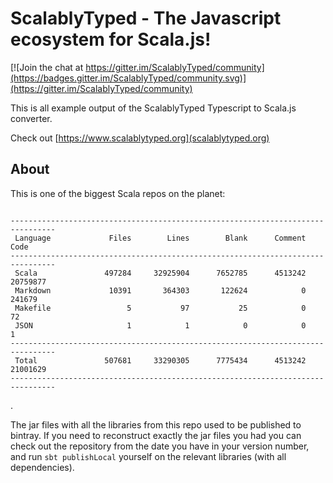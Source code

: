 

# ScalablyTyped - The Javascript ecosystem for Scala.js!

[![Join the chat at https://gitter.im/ScalablyTyped/community](https://badges.gitter.im/ScalablyTyped/community.svg)](https://gitter.im/ScalablyTyped/community)

This is all example output of the ScalablyTyped Typescript to Scala.js converter.

Check out [https://www.scalablytyped.org](scalablytyped.org)

## About

This is one of the biggest Scala repos on the planet:
```

--------------------------------------------------------------------------------
 Language             Files        Lines        Blank      Comment         Code
--------------------------------------------------------------------------------
 Scala               497284     32925904      7652785      4513242     20759877
 Markdown             10391       364303       122624            0       241679
 Makefile                 5           97           25            0           72
 JSON                     1            1            0            0            1
--------------------------------------------------------------------------------
 Total               507681     33290305      7775434      4513242     21001629
--------------------------------------------------------------------------------

```
.

The jar files with all the libraries from this repo used to be published to bintray.
If you need to reconstruct exactly the jar files you had you can check out the repository from the date
 you have in your version number, and run `sbt publishLocal` yourself on the relevant libraries (with all dependencies).

